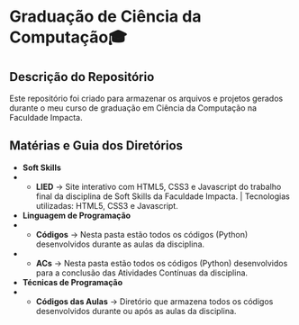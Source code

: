 # Graduação de Ciência da Computação🎓

## Descrição do Repositório

Este repositório foi criado para armazenar os arquivos e projetos gerados durante o meu curso de graduação em Ciência da Computação na Faculdade Impacta.

## Matérias e Guia dos Diretórios

- **Soft Skills**
- - **LIED** -> Site interativo com HTML5, CSS3 e Javascript do trabalho final da disciplina de Soft Skills da Faculdade Impacta. | Tecnologias utilizadas: HTML5, CSS3 e Javascript.
- **Linguagem de Programação**
- - **Códigos** -> Nesta pasta estão todos os códigos (Python) desenvolvidos durante as aulas da disciplina.
- - **ACs** -> Nesta pasta estão todos os códigos (Python) desenvolvidos para a conclusão das Atividades Contínuas da disciplina.
- **Técnicas de Programação**
- - **Códigos das Aulas** -> Diretório que armazena todos os códigos desenvolvidos durante ou após as aulas da disciplina.
